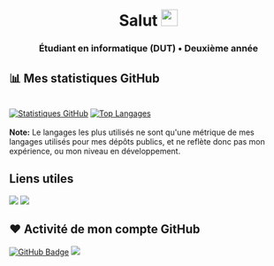 <h1 align="center">Salut <img src="https://raw.githubusercontent.com/MartinHeinz/MartinHeinz/master/wave.gif" width="30px"></h1>
<h3 align="center">Étudiant en informatique (DUT) • Deuxième année</h3>

## 📊 Mes statistiques GitHub

<br/>
    <a href="https://github.com/anuraghazra/github-readme-stats"><img alt="Statistiques GitHub" src="https://github-readme-stats.vercel.app/api?username=ShAd-x&show_icons=true&count_private=true&locale=fr&theme=react&hide_border=true&bg_color=0D1117" /></a>
    <a href="https://github.com/anuraghazra/github-readme-stats"><img alt="Top Langages" src="https://github-readme-stats.vercel.app/api/top-langs?username=ShAd-x&show_icons=true&count_private=true&locale=fr&layout=compact&theme=react&hide_border=true&bg_color=0D1117" /></a>
<br/>
<br/>
  <b>Note:</b> Le langages les plus utilisés ne sont qu'une métrique de mes langages utilisés pour mes dépôts publics, et ne reflète donc pas mon expérience, ou mon niveau en développement.

## Liens utiles
<p align="left">
<a target="_blank" href = "https://www.linkedin.com/in/alexis-tatarkovic-8a16031a1/"><img src="https://img.icons8.com/fluent/48/000000/linkedin.png"/></a>
<a target="_blank" href = "https://twitter.com/ShAd_x_x"><img src="https://img.icons8.com/fluent/48/000000/twitter.png"/></a>
</p>

## ❤ Activité de mon compte GitHub
<a href="https://github.com/ShAd-x?tab=followers"><img src="https://img.shields.io/github/followers/ShAd-x?label=Followers&amp;style=for-the-badge" alt="GitHub Badge"></a>
<a href="https://komarev.com/ghpvc/?username=ShAd-x"><img src="https://komarev.com/ghpvc/?username=ShAd-x"></a>
